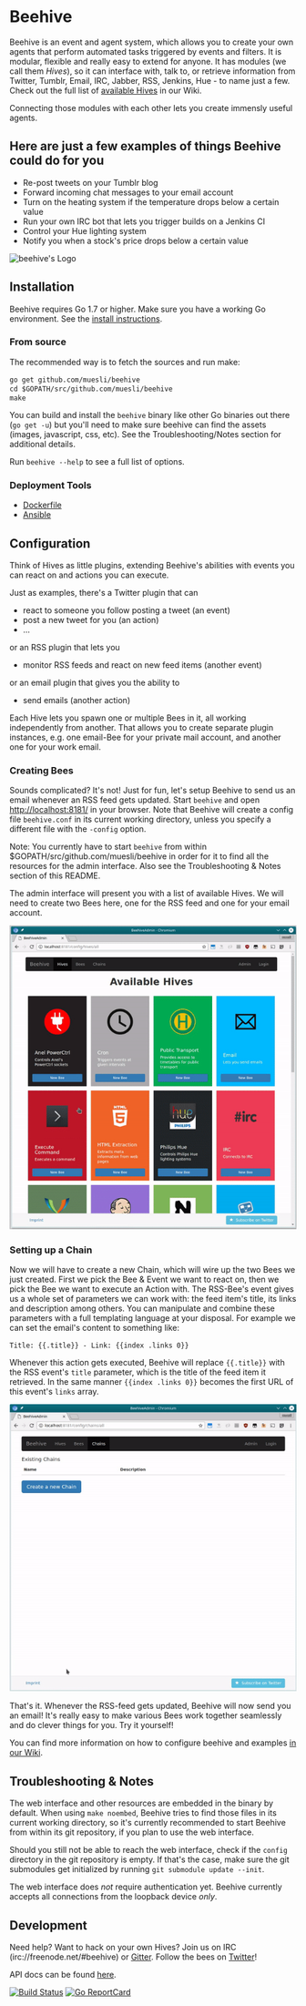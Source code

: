 # Beehive

Beehive is an event and agent system, which allows you to create your own agents that perform automated tasks triggered by events and filters. It is modular, flexible and really easy to extend for anyone. It has modules (we call them _Hives_), so it can interface with, talk to, or retrieve information from Twitter, Tumblr, Email, IRC, Jabber, RSS, Jenkins, Hue - to name just a few. Check out the full list of [available Hives](https://github.com/muesli/beehive/wiki/Available-Hives) in our Wiki.

Connecting those modules with each other lets you create immensly useful agents.

## Here are just a few examples of things Beehive could do for you

- Re-post tweets on your Tumblr blog
- Forward incoming chat messages to your email account
- Turn on the heating system if the temperature drops below a certain value
- Run your own IRC bot that lets you trigger builds on a Jenkins CI
- Control your Hue lighting system
- Notify you when a stock's price drops below a certain value

![beehive's Logo](/assets/logo_256.png?raw=true)

## Installation

Beehive requires Go 1.7 or higher. Make sure you have a working Go environment. See the [install instructions](http://golang.org/doc/install.html).

### From source

The recommended way is to fetch the sources and run make:

```shell
go get github.com/muesli/beehive
cd $GOPATH/src/github.com/muesli/beehive
make
```

You can build and install the `beehive` binary like other Go binaries out there (`go get -u`) but you'll need to make sure beehive can find the assets (images, javascript, css, etc). See the Troubleshooting/Notes section for additional details.

Run `beehive --help` to see a full list of options.

### Deployment Tools

- [Dockerfile](docker)
- [Ansible](https://github.com/morbidick/ansible-role-beehive)

## Configuration

Think of Hives as little plugins, extending Beehive's abilities with events you can react on and actions you can execute.

Just as examples, there's a Twitter plugin that can

- react to someone you follow posting a tweet (an event)
- post a new tweet for you (an action)
- ...

or an RSS plugin that lets you

- monitor RSS feeds and react on new feed items (another event)

or an email plugin that gives you the ability to

- send emails (another action)

Each Hive lets you spawn one or multiple Bees in it, all working independently from another. That allows you to create separate plugin instances, e.g. one email-Bee for your private mail account, and another one for your work email.

### Creating Bees

Sounds complicated? It's not! Just for fun, let's setup Beehive to send us an email whenever an RSS feed gets updated. Start `beehive` and open <http://localhost:8181/> in your browser. Note that Beehive will create a config file `beehive.conf` in its current working directory, unless you specify a different file with the `-config` option.

Note: You currently have to start `beehive` from within $GOPATH/src/github.com/muesli/beehive in order for it to find all the resources for the admin interface. Also see the Troubleshooting & Notes section of this README.

The admin interface will present you with a list of available Hives. We will need to create two Bees here, one for the RSS feed and one for your email account.

![New Bees](https://github.com/muesli/beehive-docs/raw/master/screencaps/new_bees.gif)

### Setting up a Chain

Now we will have to create a new Chain, which will wire up the two Bees we just created. First we pick the Bee & Event we want to react on, then we pick the Bee we want to execute an Action with. The RSS-Bee's event gives us a whole set of parameters we can work with: the feed item's title, its links and description among others. You can manipulate and combine these parameters with a full templating language at your disposal. For example we can set the email's content to something like:

```jinja
Title: {{.title}} - Link: {{index .links 0}}
```

Whenever this action gets executed, Beehive will replace `{{.title}}` with the RSS event's `title` parameter, which is the title of the feed item it retrieved. In the same manner `{{index .links 0}}` becomes the first URL of this event's `links` array.

![New Chain](https://github.com/muesli/beehive-docs/raw/master/screencaps/new_chain.gif)

That's it. Whenever the RSS-feed gets updated, Beehive will now send you an email! It's really easy to make various Bees work together seamlessly and do clever things for you. Try it yourself!

You can find more information on how to configure beehive and examples [in our Wiki](https://github.com/muesli/beehive/wiki/Configuration).

## Troubleshooting & Notes

The web interface and other resources are embedded in the binary by default. When using `make noembed`, Beehive tries to find those files in its current working directory, so it's currently recommended to start Beehive from within its git repository, if you plan to use the web interface.

Should you still not be able to reach the web interface, check if the `config` directory in the git repository is empty. If that's the case, make sure the git submodules get initialized by running `git submodule update --init`.

The web interface does _not_ require authentication yet. Beehive currently accepts all connections from the loopback device _only_.

## Development

Need help? Want to hack on your own Hives? Join us on IRC (irc://freenode.net/#beehive) or [Gitter](https://gitter.im/the_beehive/Lobby). Follow the bees on [Twitter](https://twitter.com/beehive_app)!

API docs can be found [here](http://godoc.org/github.com/muesli/beehive).

[![Build Status](https://travis-ci.org/muesli/beehive.svg?branch=master)](https://travis-ci.org/muesli/beehive) [![Go ReportCard](http://goreportcard.com/badge/muesli/beehive)](http://goreportcard.com/report/muesli/beehive)

